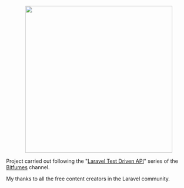 <p align="center"><a href="https://laravel.com" target="_blank"><img src="https://raw.githubusercontent.com/laravel/art/master/logo-lockup/5%20SVG/2%20CMYK/1%20Full%20Color/laravel-logolockup-cmyk-red.svg" width="400"></a></p>

Project carried out following the "[Laravel Test Driven API](https://laravel.com/docs/routing)" series of the [Bitfumes](https://www.youtube.com/channel/UC_hG9fglfmShkwex1KVydHA) channel.

My thanks to all the free content creators in the Laravel community.